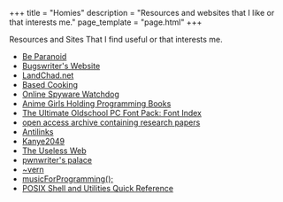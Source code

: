 +++
title = "Homies"
description = "Resources and websites that I like or that interests me."
page_template = "page.html"
+++

Resources and Sites That I find useful or that interests me.

- [Be Paranoid](https://beparanoid.de)
- [Bugswriter's Website](https://bugswriter.com)
- [LandChad.net](https://landchad.net)
- [Based Cooking](https://based.cooking)
- [Online Spyware Watchdog](https://spyware.neocities.org)
- [Anime Girls Holding Programming Books](https://anime-girls-holding-programming-books.netlify.app/)
- [The Ultimate Oldschool PC Font Pack: Font Index](https://int10h.org/oldschool-pc-fonts/fontlist)
- [open access archive containing research papers](https://arxiv.org)
- [Antilinks](https://thecashewtrader.gitlab.io/braindump/antilinks)
- [Kanye2049](https://kanye2049.com)
- [The Useless Web](https://theuselessweb.com)
- [pwnwriter's palace](https://pwnwriter.xyz)
- [~vern](https://vern.cc)
- [musicForProgramming();](https://musicforprogramming.net)
- [POSIX Shell and Utilities Quick Reference](https://shellhaters.org)
